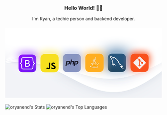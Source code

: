 <h3 align="center"> Hello World! 👨‍💻 </h3>

<p align="center"> I'm Ryan, a techie person and backend developer.</p>

<!--
<p  align="center">
<a href="https://portifolio-ryan-7rhtx74os-ryanaols-projects.vercel.app/#">portifolio-ryan-7rhtx74os-ryanaols-projects.vercel.app/#</a>
</p>
-->

<h3 align="center"><img src="https://github.com/oryanend/oryanend/blob/main/assets/tecnologys.png" alt="skills"/></h3>

![oryanend's Stats](https://github-readme-stats.vercel.app/api?username=oryanend&theme=vue&show_icons=true&hide_border=true&count_private=true)
![oryanend's Top Languages](https://github-readme-stats.vercel.app/api/top-langs/?username=oryanend&theme=vue&show_icons=true&hide_border=true&layout=compact)
